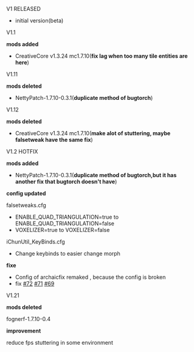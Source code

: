V1 RELEASED

* initial version(beta)

V1.1

**mods added**

* CreativeCore v1.3.24 mc1.7.10(**fix lag when too many tile entities are here**)

V1.11

**mods deleted**

* NettyPatch-1.7.10-0.3.1(**duplicate method of bugtorch**)

V1.12

**mods deleted**

* CreativeCore v1.3.24 mc1.7.10(**make alot of stuttering, maybe falsetweak have the same fix**)

V1.2 HOTFIX

**mods added**

* NettyPatch-1.7.10-0.3.1(**duplicate method of bugtorch,but it has another fix that bugtorch doesn't have**)

**config updated**

falsetweaks.cfg

* ENABLE_QUAD_TRIANGULATION=true to ENABLE_QUAD_TRIANGULATION=false
* VOXELIZER=true to VOXELIZER=false

iChunUtil_KeyBinds.cfg

* Change keybinds to easier change morph

**fixe**

* Config of archaicfix remaked , because the config is broken
* fix [#72](https://github.com/quentin452/private-minecraft-modpack/issues/72)  [#71](https://github.com/quentin452/private-minecraft-modpack/issues/71) [#69](https://github.com/quentin452/private-minecraft-modpack/issues/69)

V1.21

**mods deleted**

fognerf-1.7.10-0.4

**improvement**

reduce fps stuttering in some environment
